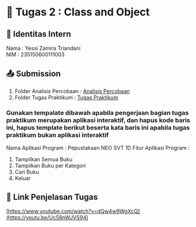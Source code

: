 # 📁 Tugas 2 : Class and Object

## 👤 Identitas Intern
Nama : Yessi Zamira Triandani             
NIM  : 235150600111003

## 📤 Submission

1. Folder Analisis Percobaan : [Analisis Percobaan](https://vscode.dev/github/yessizamira06/Yessi-PBO-PTI-A/blob/master/Tugas2/235150600111003-Yessi/Analisis%20Percobaan)
2. Folder Tugas Praktikum : [Tugas Praktikum](https://vscode.dev/github/yessizamira06/Yessi-PBO-PTI-A/blob/master/Tugas2/235150600111003-Yessi/Tugas%20Praktikum)

### Gunakan tempalate dibawah apabila pengerjaan bagian tugas praktikum merupakan aplikasi interaktif, dan hapus kode baris ini, hapus template berikut beserta kata baris ini apabila tugas praktikum bukan aplikasi interaktif

Nama Aplikasi Program :    Pepustakaan NEO SVT 1D
Fitur Aplikasi Program :                   
1. Tampilkan Semua Buku
2. Tampilkan Buku per Kategori
3. Cari Buku 
4. Keluar

## 🔗 Link Penjelasan Tugas

[https://www.youtube.com/watch?v=dQw4w9WgXcQ](https://youtu.be/Uc58nWJVS94)

